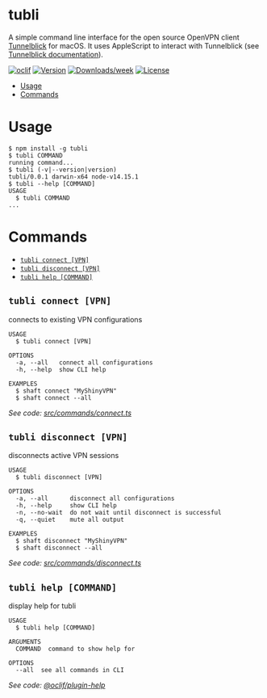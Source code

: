 tubli
=====

A simple command line interface for the open source OpenVPN client [Tunnelblick](https://tunnelblick.net/) for macOS. It uses AppleScript to interact with Tunnelblick (see [Tunnelblick documentation](https://tunnelblick.net/cAppleScriptSupport.html)).

[![oclif](https://img.shields.io/badge/cli-oclif-brightgreen.svg)](https://oclif.io)
[![Version](https://img.shields.io/npm/v/tubli.svg)](https://npmjs.org/package/tubli)
[![Downloads/week](https://img.shields.io/npm/dw/tubli.svg)](https://npmjs.org/package/tubli)
[![License](https://img.shields.io/npm/l/tubli.svg)](https://github.com/goetzd/tubli/blob/master/package.json)

<!-- toc -->
* [Usage](#usage)
* [Commands](#commands)
<!-- tocstop -->
# Usage
<!-- usage -->
```sh-session
$ npm install -g tubli
$ tubli COMMAND
running command...
$ tubli (-v|--version|version)
tubli/0.0.1 darwin-x64 node-v14.15.1
$ tubli --help [COMMAND]
USAGE
  $ tubli COMMAND
...
```
<!-- usagestop -->
# Commands
<!-- commands -->
* [`tubli connect [VPN]`](#tubli-connect-vpn)
* [`tubli disconnect [VPN]`](#tubli-disconnect-vpn)
* [`tubli help [COMMAND]`](#tubli-help-command)

## `tubli connect [VPN]`

connects to existing VPN configurations

```
USAGE
  $ tubli connect [VPN]

OPTIONS
  -a, --all   connect all configurations
  -h, --help  show CLI help

EXAMPLES
  $ shaft connect "MyShinyVPN"
  $ shaft connect --all
```

_See code: [src/commands/connect.ts](https://github.com/goetzd/tubli/blob/v0.0.1/src/commands/connect.ts)_

## `tubli disconnect [VPN]`

disconnects active VPN sessions

```
USAGE
  $ tubli disconnect [VPN]

OPTIONS
  -a, --all      disconnect all configurations
  -h, --help     show CLI help
  -n, --no-wait  do not wait until disconnect is successful
  -q, --quiet    mute all output

EXAMPLES
  $ shaft disconnect "MyShinyVPN"
  $ shaft disconnect --all
```

_See code: [src/commands/disconnect.ts](https://github.com/goetzd/tubli/blob/v0.0.1/src/commands/disconnect.ts)_

## `tubli help [COMMAND]`

display help for tubli

```
USAGE
  $ tubli help [COMMAND]

ARGUMENTS
  COMMAND  command to show help for

OPTIONS
  --all  see all commands in CLI
```

_See code: [@oclif/plugin-help](https://github.com/oclif/plugin-help/blob/v3.2.2/src/commands/help.ts)_
<!-- commandsstop -->
